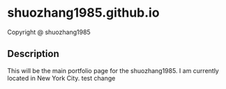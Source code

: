 # shuozhang1985.github.io
Copyright @ shuozhang1985
## Description
This will be the main portfolio page for the shuozhang1985. I am currently located in New York City.
test change
